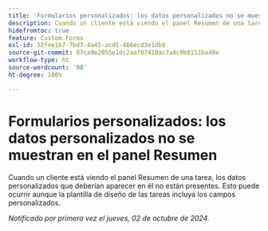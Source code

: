 ```yaml
---
title: 'Formularios personalizados: los datos personalizados no se muestran en el panel Resumen'
description: Cuando un cliente está viendo el panel Resumen de una tarea, los datos personalizados que deberían aparecer en él no están presentes. Esto puede ocurrir aunque la plantilla de diseño de las tareas incluya los campos personalizados.
hidefromtoc: true
feature: Custom Forms
exl-id: 52fee1b7-7bd7-4a45-acd5-466ecd3e1db8
source-git-commit: 87ca9e2055e1dc2aaf07410ac7a4c9b8151ba49e
workflow-type: ht
source-wordcount: '98'
ht-degree: 100%

---
```


# Formularios personalizados: los datos personalizados no se muestran en el panel Resumen

Cuando un cliente está viendo el panel Resumen de una tarea, los datos personalizados que deberían aparecer en él no están presentes. Esto puede ocurrir aunque la plantilla de diseño de las tareas incluya los campos personalizados.

_Notificado por primera vez el jueves, 02 de octubre de 2024._
